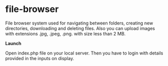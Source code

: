 # file-browser

File browser system used for navigating between folders, creating new directories, downloading and deleting files. Also you can upload images with extensions .jpg, .jpeg, .png. with size less than 2 MB. 

**Launch** 

Open index.php file on your local server. Then you have to login with details provided in the inputs on display.
